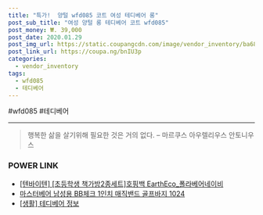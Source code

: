 ```yaml
--- 
title: "특가!  양털 wfd085 코트 여성 테디베어 롱" 
post_sub_title: "여성 양털 롱 테디베어 코트 wfd085" 
post_money: ₩. 39,000 
post_date: 2020.01.29 
post_img_url: https://static.coupangcdn.com/image/vendor_inventory/ba68/2cf497166d109bbcd54aa3616d7f57e72b8989aa807a16fc8d2767944f56.jpg 
post_link_url: https://coupa.ng/bnIU3p 
categories: 
  - vendor_inventory 
tags: 
  - wfd085 
  - 테디베어 
--- 
```

  #wfd085 #테디베어 
<hr> 

> 행복한 삶을 살기위해 필요한 것은 거의 없다. – 마르쿠스 아우렐리우스 안토니우스 


### POWER LINK

* <a href="https://blog.naver.com/fasyy4321/221787686055" target="_blank">[텐바이텐] [초등학생 책가방2종세트]호핑백 EarthEco_폴라베어네이비</a>
* <a href="https://blog.naver.com/fasyy4321/221790961351" target="_blank">마스터베어 남성용 BB체크 1인치 매직밴드 골프바지 1024</a>
* <a href="https://blog.naver.com/sakai111/221766754001" target="_blank"> [생활] 테디베어 정보 </a>
